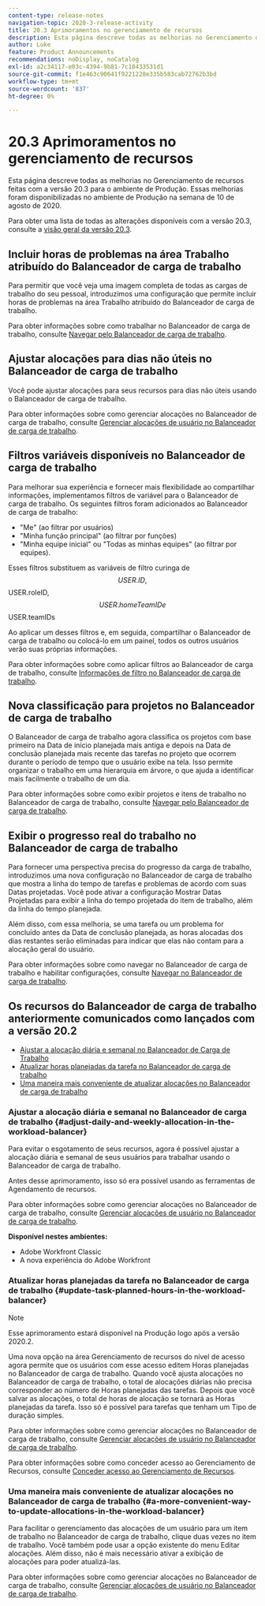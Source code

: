 ```yaml
---
content-type: release-notes
navigation-topic: 2020-3-release-activity
title: 20.3 Aprimoramentos no gerenciamento de recursos
description: Esta página descreve todas as melhorias no Gerenciamento de recursos feitas com a versão 20.3 para o ambiente de Produção. Essas melhorias foram disponibilizadas no ambiente de Produção na semana de 10 de agosto de 2020.
author: Luke
feature: Product Announcements
recommendations: noDisplay, noCatalog
exl-id: a2c34117-e03c-4394-9b81-7c18433531d1
source-git-commit: f1e463c90641f9221228e335b583cab72762b3bd
workflow-type: tm+mt
source-wordcount: '837'
ht-degree: 0%

---
```


# 20.3 Aprimoramentos no gerenciamento de recursos

Esta página descreve todas as melhorias no Gerenciamento de recursos feitas com a versão 20.3 para o ambiente de Produção. Essas melhorias foram disponibilizadas no ambiente de Produção na semana de 10 de agosto de 2020.

Para obter uma lista de todas as alterações disponíveis com a versão 20.3, consulte a [visão geral da versão 20.3](../../../product-announcements/product-releases/20.3-release-activity/20-3-release-overview.md).

## Incluir horas de problemas na área Trabalho atribuído do Balanceador de carga de trabalho

Para permitir que você veja uma imagem completa de todas as cargas de trabalho do seu pessoal, introduzimos uma configuração que permite incluir horas de problemas na área Trabalho atribuído do Balanceador de carga de trabalho.

Para obter informações sobre como trabalhar no Balanceador de carga de trabalho, consulte [Navegar pelo Balanceador de carga de trabalho](../../../resource-mgmt/workload-balancer/navigate-the-workload-balancer.md).

## Ajustar alocações para dias não úteis no Balanceador de carga de trabalho

Você pode ajustar alocações para seus recursos para dias não úteis usando o Balanceador de carga de trabalho.

Para obter informações sobre como gerenciar alocações no Balanceador de carga de trabalho, consulte [Gerenciar alocações de usuário no Balanceador de carga de trabalho](../../../resource-mgmt/workload-balancer/manage-user-allocations-workload-balancer.md).

## Filtros variáveis disponíveis no Balanceador de carga de trabalho

Para melhorar sua experiência e fornecer mais flexibilidade ao compartilhar informações, implementamos filtros de variável para o Balanceador de carga de trabalho. Os seguintes filtros foram adicionados ao Balanceador de carga de trabalho:

* &quot;Me&quot; (ao filtrar por usuários)
* &quot;Minha função principal&quot; (ao filtrar por funções)
* &quot;Minha equipe inicial&quot; ou &quot;Todas as minhas equipes&quot; (ao filtrar por equipes).

Esses filtros substituem as variáveis de filtro curinga de $$USER.ID, $$USER.roleID, $$USER.homeTeamID e $$USER.teamIDs

Ao aplicar um desses filtros e, em seguida, compartilhar o Balanceador de carga de trabalho ou colocá-lo em um painel, todos os outros usuários verão suas próprias informações.

Para obter informações sobre como aplicar filtros ao Balanceador de carga de trabalho, consulte [Informações de filtro no Balanceador de carga de trabalho](../../../resource-mgmt/workload-balancer/filter-information-workload-balancer.md).

## Nova classificação para projetos no Balanceador de carga de trabalho

O Balanceador de carga de trabalho agora classifica os projetos com base primeiro na Data de início planejada mais antiga e depois na Data de conclusão planejada mais recente das tarefas no projeto que ocorrem durante o período de tempo que o usuário exibe na tela. Isso permite organizar o trabalho em uma hierarquia em árvore, o que ajuda a identificar mais facilmente o trabalho de um dia.

Para obter informações sobre como exibir projetos e itens de trabalho no Balanceador de carga de trabalho, consulte [Navegar pelo Balanceador de carga de trabalho](../../../resource-mgmt/workload-balancer/navigate-the-workload-balancer.md).

## Exibir o progresso real do trabalho no Balanceador de carga de trabalho

Para fornecer uma perspectiva precisa do progresso da carga de trabalho, introduzimos uma nova configuração no Balanceador de carga de trabalho que mostra a linha do tempo de tarefas e problemas de acordo com suas Datas projetadas. Você pode ativar a configuração Mostrar Datas Projetadas para exibir a linha do tempo projetada do item de trabalho, além da linha do tempo planejada.

Além disso, com essa melhoria, se uma tarefa ou um problema for concluído antes da Data de conclusão planejada, as horas alocadas dos dias restantes serão eliminadas para indicar que elas não contam para a alocação geral do usuário.

Para obter informações sobre como navegar no Balanceador de carga de trabalho e habilitar configurações, consulte [Navegar no Balanceador de carga de trabalho](../../../resource-mgmt/workload-balancer/navigate-the-workload-balancer.md).

## Os recursos do Balanceador de carga de trabalho anteriormente comunicados como lançados com a versão 20.2

* [Ajustar a alocação diária e semanal no Balanceador de Carga de Trabalho](#adjust-daily-and-weekly-allocation-in-the-workload-balancer)
* [Atualizar horas planejadas da tarefa no Balanceador de carga de trabalho](#update-task-planned-hours-in-the-workload-balancer)
* [Uma maneira mais conveniente de atualizar alocações no Balanceador de carga de trabalho](#a-more-convenient-way-to-update-allocations-in-the-workload-balancer)

### Ajustar a alocação diária e semanal no Balanceador de carga de trabalho {#adjust-daily-and-weekly-allocation-in-the-workload-balancer}

Para evitar o esgotamento de seus recursos, agora é possível ajustar a alocação diária e semanal de seus usuários para trabalhar usando o Balanceador de carga de trabalho.

Antes desse aprimoramento, isso só era possível usando as ferramentas de Agendamento de recursos.

Para obter informações sobre como gerenciar alocações no Balanceador de carga de trabalho, consulte [Gerenciar alocações de usuário no Balanceador de carga de trabalho](../../../resource-mgmt/workload-balancer/manage-user-allocations-workload-balancer.md).

**Disponível nestes ambientes:**

* Adobe Workfront Classic
* A nova experiência do Adobe Workfront

### Atualizar horas planejadas da tarefa no Balanceador de carga de trabalho {#update-task-planned-hours-in-the-workload-balancer}

>[!NOTE]
>
>Esse aprimoramento estará disponível na Produção logo após a versão 2020.2.

Uma nova opção na área Gerenciamento de recursos do nível de acesso agora permite que os usuários com esse acesso editem Horas planejadas no Balanceador de carga de trabalho. Quando você ajusta alocações no Balanceador de carga de trabalho, o total de alocações diárias não precisa corresponder ao número de Horas planejadas das tarefas. Depois que você salvar as alocações, o total de horas de alocação se tornará as Horas planejadas da tarefa. Isso só é possível para tarefas que tenham um Tipo de duração simples.

Para obter informações sobre como gerenciar alocações no Balanceador de carga de trabalho, consulte [Gerenciar alocações de usuário no Balanceador de carga de trabalho](../../../resource-mgmt/workload-balancer/manage-user-allocations-workload-balancer.md).

Para obter informações sobre como conceder acesso ao Gerenciamento de Recursos, consulte [Conceder acesso ao Gerenciamento de Recursos](../../../administration-and-setup/add-users/configure-and-grant-access/grant-access-resource-management.md).

### Uma maneira mais conveniente de atualizar alocações no Balanceador de carga de trabalho {#a-more-convenient-way-to-update-allocations-in-the-workload-balancer}

Para facilitar o gerenciamento das alocações de um usuário para um item de trabalho no Balanceador de carga de trabalho, clique duas vezes no item de trabalho. Você também pode usar a opção existente do menu Editar alocações. Além disso, não é mais necessário ativar a exibição de alocações para poder atualizá-las.

Para obter informações sobre como gerenciar alocações no Balanceador de carga de trabalho, consulte [Gerenciar alocações de usuário no Balanceador de carga de trabalho](../../../resource-mgmt/workload-balancer/manage-user-allocations-workload-balancer.md).
